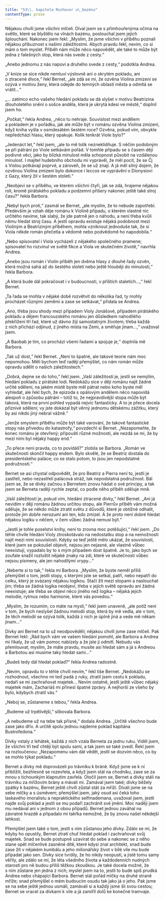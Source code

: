 ```yaml
---
title: "53\\. kapitola Rozhovor u\_bazénu"
contentType: prose
---
```


  

Nějakou chvíli jsme všichni mlčeli. Díval jsem se s přimhouřenýma očima na světlo, které se blyštělo na vlnách bazénu, poslouchal jsem jejich šplouchání. Nakonec jsem řekl: „Myslím, že jsme všichni v příběhu poznali nějakou příbuznost s našimi záležitostmi. Abych pravdu řekl, nevím, co si mám o tom myslet. Příběh nám může něco napovědět, ale také to může být jedna z falešných stop, která nás svede z cesty.“

„Anebo jednomu z nás napoví a druhého svede z cesty,“ podotkla Andrea.

„V knize se sice nikde nemluví výslovně ani o skrytém pokladu, ani o ztracené dívce,“ řekl Bernet, „ale zdá se mi, že ozvěna Violina zmizení se ozývá v motivu ženy, která odejde do temných oblastí města a odmítá se vrátit…“

„… zatímco echo vašeho hledání pokladu se dá slyšet v motivu Beatrizina dlouholetého snění o sošce anděla, která je ukrytá kdesi ve městě,“ doplnil jsem ho.

„Počkat,“ řekla Andrea, „něco tu nehraje. Souvislost mezi andělem a pokladem je v pořádku, jak ale může být v románu ozvěna Violina zmizení, když kniha vyšla v osmdesátém šestém roce? Ozvěna, pokud vím, obvykle nepředchází hlasu, který opakuje. Kolik tenkrát Viole bylo?“

„Jedenáct let,“ řekl jsem, „ale to mě tolik nezneklidňuje. S něčím podobným se při pátrání po Viole setkávám pořád. V tomhle případu se s časem dějí podivné věci, jako by blízká minulost měla schopnost působit na vzdálenou minulost. I majitel hudebního obchodu mi vyprávěl, že měl pocit, že se Čj s Violou potkávají poprvé, a zároveň, že se už znají. A já měl silný dojem, že ozvěnou Violina zmizení bylo dokonce i leccos ve vyprávění o Dionysiovi z Gazy, který žil v šestém století.“

„Neobjeví se v příběhu, ve kterém všichni čtyři, jak se zdá, hrajeme nějakou roli, kromě pirátského pokladu a podzemní příšery nakonec ještě také stroj času?“ řekla Barbora.

„Nebyl bych proti,“ zasmál se Bernet, „ale myslím, že to nebude zapotřebí. Především je vztah děje románu k Violině případu, o kterém vlastně nic určitého nevíme, tak slabý, že jde patrně jen o náhodu, a není třeba kvůli němu hledat stroj času. A jestli opravdu existuje nějaká podobnost mezi Violiným a Beatriziným příběhem, mohla vzniknout jednoduše tak, že si Viola někde román přečetla a vědomě nebo podvědomě ho napodobila.“

„Nebo spisovatel i Viola vycházeli z nějakého společného pramene; spisovatel ho rozvinul ve světě fikce a Viola ve skutečném životě,“ navrhla Andrea.

„Anebo jsou román i Violin příběh jen dvěma hlasy z dlouhé řady ozvěn, která možná sahá až do šestého století nebo ještě hlouběji do minulosti,“ řekla Barbora.

„A která bude dál pokračovat i v budoucnosti, v příštích staletích…,“ řekl Bernet.

„Ta řada se mohla v nějaké době rozvětvit do několika řad, ty mohly procházet různými zeměmi a zase se setkávat,“ přidala se Andrea.

„Ano, třeba jsou shody mezi případem Violy Jonášové, případem pirátského pokladu a dějem francouzského románu jen důsledkem nahodilého překřížení tří řad, které už dávno žijí samostatným životem; třeba každá z nich přichází odjinud, z jiného místa na Zemi, a směřuje jinam…,“ uvažoval jsem.

„A Baobab je tím, co prochází všemi řadami a spojuje je,“ doplnila mě Barbora.

„Tak už dost,“ řekl Bernet. „Není to špatné, ale takové teorie nám moc nepomohou. Měli bychom teď raději přemýšlet, co nám román může opravdu sdělit o našich záležitostech.“

„Dobrá, dejme se do toho,“ řekl jsem. „Vaší záležitostí je, jestli se nemýlím, hledání pokladu z pirátské lodi. Nedokážu sice v ději románu najít žádné určité sdělení, na jakém místě byste měl pátrat nebo koho byste měl vyhledat, ale řekl bych, že epizoda s opálovým andělem něco napovídá alespoň o způsobu pátrání – totiž to, že nejpravdivější stopa může být taková, která na první pohled vypadá nejvíc fantasticky. A to je přece docela příznivé sdělení; vy jste dokázal být věrný jednomu dětskému zážitku, který by asi nikdo jiný nebral vážně.“

„Jenže smyslem příběhu může být také varování, že takové fantastické stopy nás přivedou do katastrofy,“ povzdechl si Bernet. „Nezapomeňte, že konec románu je otevřený; připouští různé možnosti, ale nezdá se mi, že by mezi nimi byl nějaký happy end.“

„To přece není pravda, co to povídáš?“ zlobila se Barbora. „Román ve skutečnosti skončil happy endem. Bylo skvělé, že se Beatriz dostala do presidentského paláce; co se stalo potom, to jsou jen nepodstatné podružnosti.“

Bernet se asi chystal odpovědět, že pro Beatriz a Pierra není to, jestli je zastřelí, nebo nezastřelí palácová stráž, tak nepodstatná podružnost. Bál jsem se, že se dívky začnou s Bernetem znovu hádat o své principy, a tak jsem se Berneta raději rychle zeptal, co podle něho příběh sděluje mně.

„Vaší záležitostí je, pokud vím, hledání ztracené dívky,“ řekl Bernet. „Ani já nevidím v ději románu žádnou určitou stopu, ale Pierrův příběh vám možná sděluje, že se někdo může ztratit světu z důvodů, které je obtížné odhalit, protože jim dobře nerozumí ani ten, kdo zmizel. A že proto není dobré hledat nějakou logiku v něčem, v čem vůbec žádná nemusí být.“

„Jestli je tohle poselství knihy, není to zrovna moc potěšující,“ řekl jsem. „Do téhle chvíle hledání Violy ztroskotávalo na nedostatku stop a na nemožnosti najít mezi nimi souvislosti. Kdyby se teď ještě mělo ukázat, že souvislosti, které jsem se pokoušel objevit, nejsou jen nejasné, ale vlastně vůbec neexistují, vypadalo by to s mým případem dost špatně. Je to, jako bych se zoufale snažil rozluštit nějaké znaky na zdi, které ve skutečnosti vůbec nejsou písmeny, ale jen nahodilými vrypy…“

„Neberte si to tak,“ řekla mi Barbora. „Myslím, že byste neměl příliš přemýšlet o tom, jestli stopy, s kterými jste se setkal, patří, nebo nepatří do celku, který je svázaný nějakou logikou. Stačí žít mezi stopami a naslouchat jim; třeba se žádná logika neobjeví, třeba v jejich světě opravdu ani žádná neexistuje; ale třeba se objeví něco jiného než logika – nějaká jejich melodie, rytmus nebo harmonie, které vás povedou.“

„Myslím, že rozumím, co máte na mysli,“ řekl jsem unaveně, „ale potíž není v tom, že bych neslyšel žádnou melodii stop, která by mě vedla, ale v tom, že těch melodií se ozývá tolik, každá z nich je úplně jiná a vede mě někam jinam…“

Dívky ani Bernet na to už neodpověděli; nějakou chvíli jsme zase mlčeli. Pak Bernet řekl: „Rád bych vám ve vašem hledání pomohl, ale Barbora a Andrea mi říkaly, že už vám pomoc nabízely a že jste ji odmítl. Nebudu vás přemlouvat; myslím, že máte pravdu, musíte asi hledat sám a já s Andreou a Barbotou asi musíme taky hledat sami…“

„Budeš tedy dál hledat poklad?“ řekla Andrea radostně.

„Nevím, opravdu to v téhle chvíli nevím,“ řekl tiše Bernet. „Ne­dokážu se rozhodnout, všechno mi teď padá z ruky, ztratil jsem cestu k pokladu, nedaří se mi zachraňovat majetek… Nevím ostatně, jestli ještě vůbec nějaký majetek mám, Zachariáš mi přinesl špatné zprávy. A nejhorší ze všeho by bylo, kdybych ztratil vás.“

„Neboj se, zůstaneme s tebou,“ řekla Andrea.

„Budeme už trpělivější,“ slibovala Barbora.

„A nebudeme už na tebe tak přísné,“ dodala Andrea. „Určitě všechno bude zase jako dřív. A určitě spolu jednou najdeme poklad kapitána Bustrofedona.“

Dívky vstaly z lehátek, každá z nich vzala Berneta za jednu ruku. Viděl jsem, že všichni tři teď chtějí být spolu sami, a tak jsem se také zvedl. Řekl jsem na rozloučenou: „Nezapomenu vám dát vědět, jestli se dozvím něco, co by se mohlo týkat pokladu.“

Bernet a dívky mě doprovázeli po trávníku k bráně. Když jsme se k ní přiblížili, bezhlesně se rozevřela, a když jsem stál na chodníku, zase se za mnou s tichounkým klapnutím zavřela. Otočil jsem se, Bernet a dívky stáli na trávníku za mřížovím brány a mávali mi. Zamával jsem také; dívky běžely zpátky k bazénu, Bernet ještě chvíli zůstal stát za mříží. Dívali jsme se na sebe mlčky a s úsměvem; přemýšlel jsem, jaký osud asi čeká toho laskavého imoralistu a nepraktického selfmademana, uvažoval jsem, jestli najde svůj poklad a jestli se mu podaří zachránit své jmění. Moc nadějí jsem mu nedával ani v jednom z obou případů. Bernet jednou zaváhal na závratné hrazdě a připadalo mi takřka nemožné, že by znovu našel někdejší lehkost.

Přemýšlel jsem také o tom, jestli s ním zůstanou jeho dívky. Zdálo se mi, že kdyby ho opustily, Bernet ztratí chuť hledat poklad i zachraňovat svůj majetek. Snad se bude postupně uzavírat do sebe a nakonec se z něho stane opět mlčenlivé zasněné dítě, které kdysi znal architekt, snad bude zase žít v nějakém kumbálu a jeho milionářský život v bílé vile mu bude připadat jako sen. Dívky sice tvrdily, že ho nikdy neopustí, a jistě tomu samy věřily, ale zdálo se mi, že léta všedního života a každodenních nudných starostí pro ně budou příliš těžkou zkouškou. Je také docela možné, že s ním zůstane jen jedna z nich; myslel jsem na to, jestli to bude spíš prudká Andrea nebo chápající Barbora. Bernet stál pořád mlčky na druhé straně mříže; snad přemýšlel o mém budoucím osudu tak jako já o jeho. Pak jsme se na sebe ještě jednou usmáli, zamávali si a každý jsme šli svou cestou; Bernet se vracel za dívkami k vile a já zamířil dolů ke konečné tramvaje.
